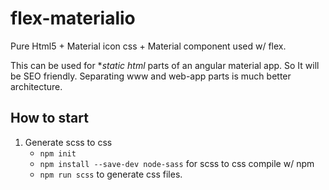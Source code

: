 # flex-materialio

Pure Html5 + Material icon css + Material component used w/ flex. 

This can be used for **static html* parts of an angular material app. So It will be SEO friendly. Separating www and web-app parts is much better architecture.

## How to start

1. Generate scss to css
    - `npm init`
    - `npm install --save-dev node-sass` for scss to css compile w/ npm
    - `npm run scss` to generate css files.
